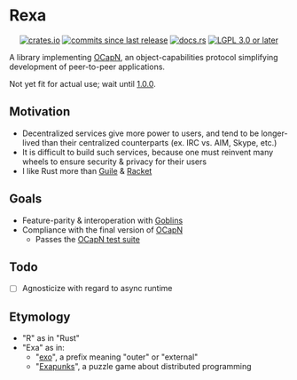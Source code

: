 # Rexa

<p align="center">
  <a href="https://crates.io/crates/rexa"><img src="https://img.shields.io/crates/v/rexa" alt="crates.io"/></a>
  <a href="https://github.com/SignalWalker/rexa/commits/main"><img src="https://img.shields.io/github/commits-since/SignalWalker/rexa/0.1.0" alt="commits since last release"/></a>
  <a href="https://docs.rs/rexa"><img src="https://img.shields.io/docsrs/rexa" alt="docs.rs"/></a>
  <a href="https://opensource.org/licenses/lgpl-license"><img src="https://img.shields.io/crates/l/rexa" alt="LGPL 3.0 or later"/></a>
</p>

A library implementing [OCapN](https://github.com/ocapn/ocapn), an object-capabilities protocol simplifying development of peer-to-peer applications.

Not yet fit for actual use; wait until [1.0.0](https://github.com/SignalWalker/rexa/issues/1).

## Motivation

- Decentralized services give more power to users, and tend to be longer-lived than their centralized counterparts (ex. IRC vs. AIM, Skype, etc.)
- It is difficult to build such services, because one must reinvent many wheels to ensure security & privacy for their users
- I like Rust more than [Guile](https://gitlab.com/spritely/guile-goblins) & [Racket](https://gitlab.com/spritely/goblins)

## Goals

- Feature-parity & interoperation with [Goblins](https://gitlab.com/spritely/guile-goblins)
- Compliance with the final version of [OCapN](https://github.com/ocapn/ocapn)
  - Passes the [OCapN test suite](https://github.com/ocapn/ocapn-test-suite)

## Todo

- [ ] Agnosticize with regard to async runtime

## Etymology

- "R" as in "Rust"
- "Exa" as in:
  - "[exo](https://en.wiktionary.org/wiki/exo-)", a prefix meaning "outer" or "external"
  - "[Exapunks](https://www.zachtronics.com/exapunks/)", a puzzle game about distributed programming
